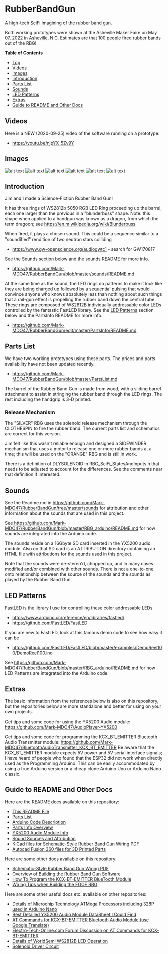 # RubberBandGun
A high-tech SciFi imagining of the rubber band gun.

Both working prototypes were shown at the Asheville Maker Faire on May 07, 2022 in Asheville, N.C. Estimates are that 100 people fired rubber bands out of the RBG!

**Table of Contents**
* [Top](#rubberbandgun "Top")
* [Videos](#images-and-videos "Videos")
* [Images](#images-and-videos "Images")
* [Introduction](#introduction "Introduction")
* [Parts List](#parts-list "Parts List")
* [Sounds](#sounds "Sounds")
* [LED Patterns](#led-patterns "LED Patterns")
* [Extras](#extras "Extras")
* [Guide to README and Other Docs](#guide-to-readme-and-other-docs "Guide to README and Other Docs")

## Videos
Here is a NEW (2020-09-25) video of the software running on a prototype:
* https://youtu.be/njpYX-5Zv9Y

## Images
![alt text](https://github.com/Mark-MDO47/RubberBandGun/blob/master/3D_model/RBG_lockedloaded_600x800.png "Top View of Jim's assembled silver RBG with solenoid and sliding barrel")
![alt text](https://github.com/Mark-MDO47/RubberBandGun/blob/master/3D_model/both_800_600.png "Both RBGs side by side")
![alt text](https://github.com/Mark-MDO47/RubberBandGun/blob/master/3D_model/RBG_loaded_800x350.png "Loading a rubber band in Jim's assembled silver RBG")
![alt text](https://github.com/Mark-MDO47/RubberBandGun/blob/master/3D_model/Vid2020-09_A.png "Front view of Science Fiction Rubber Band Gun without Solenoid attachment")
![alt text](https://github.com/Mark-MDO47/RubberBandGun/blob/master/3D_model/Vid2020-09_B.png "Rear view of Science Fiction Rubber Band Gun without Solenoid attachment")
![alt text](https://github.com/Mark-MDO47/RubberBandGun/blob/master/3D_model/Vid2020-09_C.png "Side view of electronics in handle of Science Fiction Rubber Band Gun without solenoid attachment")

## Introduction
Jim and I made a Science-Fiction Rubber Band Gun!

It has three rings of WS2812b 5050 RGB LED Ring proceeding up the barrel, each one larger than the previous in a "blunderbuss" shape. Note: this shape when applied to a handgun was known as a dragon, from which the term dragoon; see https://en.m.wikipedia.org/wiki/Blunderbuss

When fired, it plays a chosen sound. This could be a sequence similar to a "soundified" rendition of two neutron stars colliding
* https://www.gw-openscience.org/audiogwtc1 - search for GW170817

See the [Sounds](#sounds "Sounds") section below and the sounds README for more info.
* https://github.com/Mark-MDO47/RubberBandGun/blob/master/sounds/README.md

At the same time as the sound, the LED rings do patterns to make it look like they are being charged up followed by a sequential pulsing that would convince anyone who knows absolutely less than nothing about such things that a rail-gun effect is propelling the rubber band down the central tube. These rings are composed of WS2812B individually addressable color LEDs controlled by the fantastic FastLED library. See the [LED Patterns](#led-patterns "LED Patterns") section below and the PartsInfo README for more info.
* https://github.com/Mark-MDO47/RubberBandGun/edit/master/PartsInfo/README.md

## Parts List
We have two working prototypes using these parts. The prices and parts availability have not been updated recently.
* https://github.com/Mark-MDO47/RubberBandGun/blob/master/PartsList.md

The barrel of the Rubber Band Gun is made from wood, with a sliding barrel attachment to assist in stringing the rubber band through the LED rings. The rest including the handgrip is 3-D printed.

### Release Mechanism

The "SILVER" RBG uses the solenoid release mechanism through the CLOTHESPIN to fire the rubber band. The current parts list and schematics are correct for this version.

Jim felt like this wasn't reliable enough and designed a SIDEWINDER mechanism that uses a motor to release one or more rubber bands at a time; this will be used on the "ORANGE" RBG and is still in work.

There is a definition of DLYSOLENOID in RBG_SciFi_StatesAndInputs.h that needs to be adjusted to account for the differences. See the comments near that definition if interested.

## Sounds
See the Readme.md in https://github.com/Mark-MDO47/RubberBandGun/tree/master/sounds for attribution and other information about the sounds that are used in this project.

See https://github.com/Mark-MDO47/RubberBandGun/blob/master/RBG_arduino/README.md for how sounds are integrated into the Arduino code.

The sounds reside on a 16Gbyte SD card inserted in the YX5200 audio module. Also on that SD card is an ATTRIBUTION directory containing an HTML file with attributions for the sounds used in this project.

Note that the sounds were de-stereo'd, chopped up, and in many cases modified and/or combined with other sounds. There is not a one-to-one onto relationship between the source of the sounds and the sounds as played by the Rubber Band Gun.

## LED Patterns
FastLED is the library I use for controlling these color addressable LEDs

* https://www.arduino.cc/reference/en/libraries/fastled/
* https://github.com/FastLED/FastLED

If you are new to FastLED, look at this famous demo code to see how easy it can be

* https://github.com/FastLED/FastLED/blob/master/examples/DemoReel100/DemoReel100.ino

See https://github.com/Mark-MDO47/RubberBandGun/blob/master/RBG_arduino/README.md for how LED Patterns are integrated into the Arduino code.

## Extras

The basic information from the references below is also on this repository, but the repositories below are more standalone and better for using on your own projects.

Get tips and some code for using the YX5200 Audio module: https://github.com/Mark-MDO47/AudioPlayer-YX5200

Get tips and some code for programming the KCX_BT_EMITTER Bluetooth Audio Transmitter module: https://github.com/Mark-MDO47/BluetoothAudioTransmitter_KCX_BT_EMITTER
Be aware that the KCX_BT_EMITTER module expects 5V power and 5V serial interface signals; I have heard of people who found that the ESP32 did not work when directly used as the Programming Arduino. This can be easily accommodated by using a true Arduino version or a cheap clone Arduino Uno or Arduino Nano classic.

## Guide to README and Other Docs
Here are the README docs available on this repository:
* [This README File](https://github.com/Mark-MDO47/RubberBandGun/blob/master/README.md "This README File")
* [Parts List](https://github.com/Mark-MDO47/RubberBandGun/blob/master/PartsList.md "Parts List")
* [Arduino Code Description](https://github.com/Mark-MDO47/RubberBandGun/blob/master/RBG_arduino/README.md "Arduino Code Description")
* [Parts Info Overview](https://github.com/Mark-MDO47/RubberBandGun/blob/master/PartsInfo/README.md "Parts Info Overview")
* [YX5200 Audio Module Info](https://github.com/Mark-MDO47/RubberBandGun/blob/master/PartsInfo/YX5200.md "YX5200 Audio Module Info")
* [Sound Sources and Attribution](https://github.com/Mark-MDO47/RubberBandGun/blob/master/sounds/README.md "Sound Sources and Attribution")
* [KiCad files for Schematic-Style Rubber Band Gun Wiring PDF](https://github.com/Mark-MDO47/RubberBandGun/blob/master/KiCad/README.md "KiCad files for Schematic-Style Rubber Band Gun Wiring PDF")
* [Autocad Fusion 360 files for 3D Printed Parts](https://github.com/Mark-MDO47/RubberBandGun/blob/master/3D_model/ReadME.md "Autocad Fusion 360 files for 3D Printed Parts")


Here are some other docs available on this repository:
* [Schematic-Style Rubber Band Gun Wiring PDF](https://github.com/Mark-MDO47/RubberBandGun/blob/master/RubberBandGun_Wiring.pdf "Schematic-Style Rubber Band Gun Wiring PDF")
* [Overview of Building the Rubber Band Gun Software](https://github.com/Mark-MDO47/RubberBandGun/blob/master/BuildRubberBandGunSoftware.pdf "Overview of Building the Rubber Band Gun Software")
* [How To Program the KCX-BT-EMITTER BlueTooth Module](https://github.com/Mark-MDO47/RubberBandGun/blob/master/ProgrammingArduino_SerialMonitor_SampleOutput.pdf "How To Program the KCX-BT-EMITTER BlueTooth Module")
* [Wiring Tips when Building the FOOF RBG](https://github.com/Mark-MDO47/RubberBandGun/blob/master/FOOF_RBG_Wiring.pdf "Wiring Tips when Building the FOOF RBG")

Here are some other useful docs etc. available on other repositories:
* [Details of Microchip Technology ATMega Processors including 328P used in Arduino Nano](http://ww1.microchip.com/downloads/en/DeviceDoc/ATmega48A-PA-88A-PA-168A-PA-328-P-DS-DS40002061A.pdf "Details of Microchip Technology ATMega Processors including 328P used in Arduino Nano")
* [Best Detailed YX5200 Audio Module DataSheet I Could Find](https://github.com/PowerBroker2/DFPlayerMini_Fast/blob/master/extras/FN-M16P%2BEmbedded%2BMP3%2BAudio%2BModule%2BDatasheet.pdf "Best Detailed YX5200 Audio Module DataSheet I Could Find")
* [AT Commands for KCX-BT-EMITTER Bluetooth Audio Module (use Google Translate)](https://item.taobao.com/item.htm?spm=a21wu.12321156-tw.0.0.7e76d1c7xEOcFZ&id=570274835710 "AT Commands for KCX-BT-EMITTER Bluetooth Audio Module (use Google Translate)")
* [Electro-Tech-Online.com Forum Discussion on AT Commands for KCX-BT-EMITTER](https://www.electro-tech-online.com/threads/kcx_bt_emitter-low-cost-bluetooth-bt-audio-module.158156/ "Electro-Tech-Online.com Forum Discussion on AT Commands for KCX-BT-EMITTER")
* [Details of WorldSemi WS2812B LED Operation](https://cdn-shop.adafruit.com/datasheets/WS2812B.pdf "Details of WorldSemi WS2812B LED Operation")
* [Solenoid Driver Circuit](https://cdn-shop.adafruit.com/product-files/412/solenoid_driver.pdf "Solenoid Driver Circuit")

